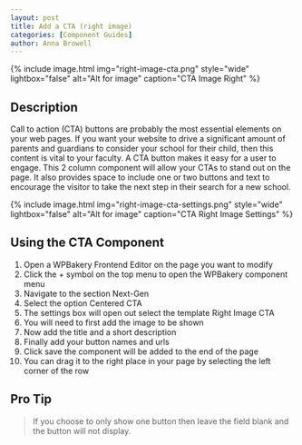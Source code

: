 ```yaml
---
layout: post
title: Add a CTA (right image)
categories: [Component Guides]
author: Anna Browell
---
```

{% include image.html img="right-image-cta.png" style="wide" lightbox="false" alt="Alt for image" caption="CTA Image Right" %}


## Description

Call to action (CTA) buttons are probably the most essential elements on your web pages. If you want your website to drive a significant amount of parents and guardians to consider your school for their child, then this content is vital to your faculty. A CTA button makes it easy for a user to engage. This 2 column component will allow your CTAs to stand out on the page. It also provides space to include one or two buttons and text to encourage the visitor to take the next step in their search for a new school.

{% include image.html img="right-image-cta-settings.png" style="wide" lightbox="false" alt="Alt for image" caption="CTA Right Image Settings" %}


## Using the CTA Component


1. Open a WPBakery Frontend Editor on the page you want to modify
2. Click the + symbol on the top menu to open the WPBakery component menu
3. Navigate to the section Next-Gen
4. Select the option Centered CTA
5. The settings box will open out select the template Right Image CTA
6. You will need to first add the image to be shown
7. Now add the title and a short description
7. Finally add your button names and urls
8. Click save the component will be added to the end of the page
9. You can drag it to the right place in your page by selecting the left corner of the row


## Pro Tip
> If you choose to only show one button then leave the field blank and the button will not display.
